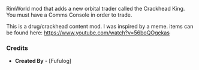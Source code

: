 RimWorld mod that adds a new orbital trader called the Crackhead King. 
You must have a Comms Console in order to trade.

This is a drug/crackhead content mod. I was inspired by a meme. items can be found here:
https://www.youtube.com/watch?v=56boQOgekas


### Credits

- **Created By** - [Fufulog]
